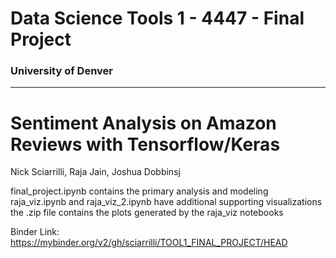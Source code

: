 # Data Science Tools 1 - 4447 - Final Project

### University of Denver

---

# Sentiment Analysis on Amazon Reviews with Tensorflow/Keras

Nick Sciarrilli, Raja Jain, Joshua Dobbinsj

final_project.ipynb contains the primary analysis and modeling  
raja_viz.ipynb and raja_viz_2.ipynb have additional supporting visualizations  
the .zip file contains the plots generated by the raja_viz notebooks

Binder Link: https://mybinder.org/v2/gh/sciarrilli/TOOL1_FINAL_PROJECT/HEAD
